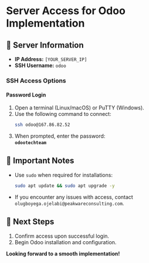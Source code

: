 # Server Access for Odoo Implementation

## 🔹 Server Information
- **IP Address:** `[YOUR_SERVER_IP]`
- **SSH Username:** `odoo`

### **SSH Access Options**
#### **Password Login**
1. Open a terminal (Linux/macOS) or PuTTY (Windows).
2. Use the following command to connect:
   ```bash
   ssh odoo@167.86.82.52
   ```
3. When prompted, enter the password:  
   **`odootechteam`**


## 🔹 Important Notes
- Use `sudo` when required for installations:
  ```bash
  sudo apt update && sudo apt upgrade -y
  ```
- If you encounter any issues with access, contact `olugboyega.ojelabi@peakwareconsulting.com`.

## 🔹 Next Steps
1. Confirm access upon successful login.
2. Begin Odoo installation and configuration.

**Looking forward to a smooth implementation!**
